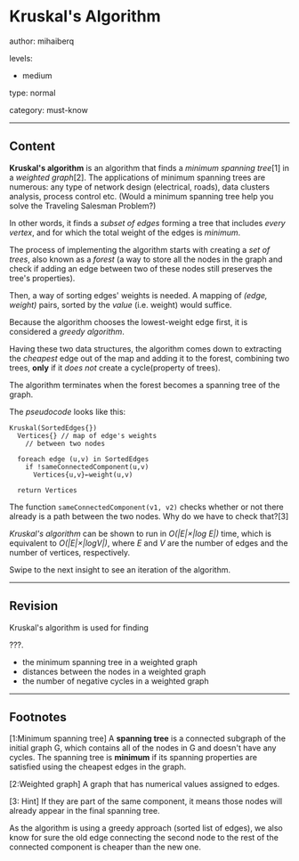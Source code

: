 # Kruskal's Algorithm
author: mihaiberq

levels:

  - medium

type: normal

category: must-know

---
## Content

**Kruskal's algorithm** is an algorithm that finds a *minimum spanning tree*[1] in a *weighted graph*[2]. The applications of minimum spanning trees are numerous: any type of network design (electrical, roads), data clusters analysis, process control etc. (Would a minimum spanning tree help you solve the Traveling Salesman Problem?)

In other words, it finds a *subset of edges* forming a tree that includes *every vertex*, and for which the total weight of the edges is *minimum*.

The process of implementing the algorithm starts with creating a *set of trees*, also known as a *forest* (a way to store all the nodes in the graph and check if adding an edge between two of these nodes still preserves the tree's properties).

Then, a way of sorting edges' weights is needed. A mapping of *(edge, weight)* pairs, sorted by the *value* (i.e. weight) would suffice.

Because the algorithm chooses the lowest-weight edge first, it is considered a *greedy algorithm*.

Having these two data structures, the algorithm comes down to extracting the *cheapest* edge out of the map and adding it to the forest, combining two trees, **only** if it *does not* create a cycle(property of trees).

The algorithm terminates when the forest becomes a spanning tree of the graph.

The *pseudocode* looks like this:
```text
Kruskal(SortedEdges{})
  Vertices{} // map of edge's weights
    // between two nodes

  foreach edge (u,v) in SortedEdges
    if !sameConnectedComponent(u,v)
      Vertices{u,v}←weight(u,v)

  return Vertices
```
The function `sameConnectedComponent(v1, v2)` checks whether or not there already is a path between the two nodes. Why do we have to check that?[3]

*Kruskal's algorithm* can be shown to run in *O(|E|×|log E|)* time, which is equivalent to *O(|E|×|logV|)*, where *E* and *V* are the number of edges and the number of vertices, respectively.

Swipe to the next insight to see an iteration of the algorithm.

---
## Revision

Kruskal's algorithm is used for finding

???.
* the minimum spanning tree in a weighted graph
* distances between the nodes in a weighted graph
* the number of negative cycles in a weighted graph

---
## Footnotes

[1:Minimum spanning tree]
A **spanning tree** is a connected subgraph of the initial graph G, which contains all of the nodes in G and doesn't have any cycles. The spanning tree is **minimum** if its spanning properties are satisfied using the cheapest edges in the graph.

[2:Weighted graph]
A graph that has numerical values assigned to edges.

[3: Hint]
If they are part of the same component, it means those nodes will already appear in the final spanning tree.

As the algorithm is using a greedy approach (sorted list of edges), we also know for sure the old edge connecting the second node to the rest of the connected component is cheaper than the new one.

